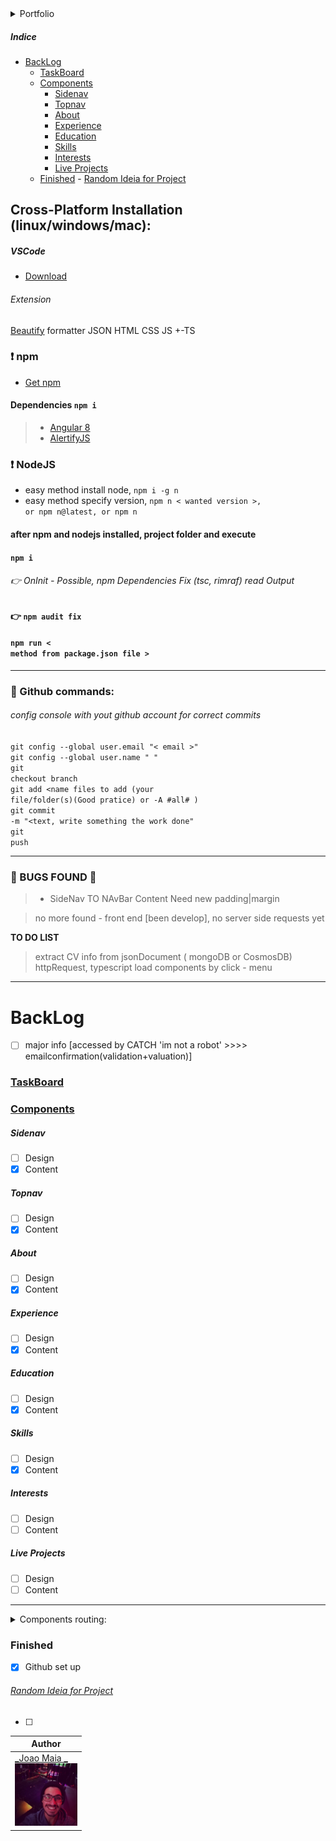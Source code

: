<details>
<summary> Portfolio </summary>
   Angular Material + Bootstrap CSS 
   <br>Angular TS Lint Rules 
   <br>C# Server Side (not fully implemented yet) 
  personal development plan
</details>


##### Indice
- [BackLog](#backlog)
    - [TaskBoard](#taskboard)
    - [Components](#components)
        - [Sidenav](#sidenav)
        - [Topnav](#topnav)
        - [About](#about)
        - [Experience](#experience)
        - [Education](#education)
        - [Skills](#skills)
        - [Interests](#interests)
        - [Live Projects](#live-projects)
    - [Finished](#finished)
          - [Random Ideia for Project](#random-ideia-for-project)


## Cross-Platform Installation (linux/windows/mac):
##### VSCode

- [Download](https://code.visualstudio.com/Download)

<h6> Extension </h6>

[Beautify](https://marketplace.visualstudio.com/items?itemName=HookyQR.beautify) formatter JSON HTML CSS JS +-TS


### :exclamation: npm
-   [Get npm](https://www.npmjs.com/get-npm)
#### Dependencies <code>npm i </code>
> - [ Angular 8 ]()
> - [ AlertifyJS ]()

### :exclamation: NodeJS
-   easy method install node, <code>npm i -g n</code>
-   easy method specify version, <code>npm  n &lt; wanted version >, or npm  n@latest, or npm n </code>

#### after npm and nodejs installed, project folder and execute
#### <code>npm i</code>
###### :point_right: OnInit - Possible, npm Dependencies Fix (tsc, rimraf) read Output 
#### :point_right: <code>npm audit fix</code>
#### <code>npm run &lt; method from package.json file ></code>

* * *

### :bust_in_silhouette: Github commands:

###### config console with yout github account for correct commits

<code>git config --global user.email "&lt; email >"</code>
<br><code>git config --global user.name " " </code>
<br><code>git checkout  branch </code> 
<br><code>git add &lt;name  files  to  add  (your  file/folder(s)(Good  pratice)  or  -A  #all#  )</code>
<br><code>git commit -m "&lt;text,  write  something  the work done"</code>
<br><code>git push</code>

* * *

### :anger: BUGS FOUND :anger:

> - SideNav TO NAvBar Content Need new padding|margin


>    no more found - front end [been develop], no server side requests yet

 **TO DO LIST**

> extract CV info from jsonDocument ( mongoDB or CosmosDB)
> <br>httpRequest, typescript load components by click  - menu 

* * *
# BackLog

- [ ] major info [accessed by CATCH 'im not a robot' >>>> emailconfirmation(validation+valuation)]


### [TaskBoard](#indice)
### [Components](#indice)
##### Sidenav
 - [ ] Design
 - [x] Content
##### Topnav
 - [ ] Design
 - [x] Content
##### About
 - [ ] Design
 - [x] Content
##### Experience
- [ ] Design
- [x] Content
##### Education
- [ ] Design
- [x] Content
##### Skills
- [ ] Design
- [x] Content
##### Interests
- [ ] Design
- [ ] Content
##### Live Projects
- [ ] Design
- [ ] Content

--- 

<details>

<summary>Components routing:</summary>

<code>
<br>appModule [ 
  <br>    [headerComponent, navbarComponent],
   <br>    [aboutComponent, experienceComponent]
<br>]</code>

</details>

### Finished

-   [x] Github set up 


###### [Random Ideia for Project](#indice)

-   [ ] 




|Author|  
|--|
|<a  href="https://twitter.com/wannabevunf1">[_Joao Maia _ ](https://github.coventry.ac.uk/deoiveij/)<br><img  src="https://github.com/vunf1/cplusplus_GAME/blob/master/authorsIMG/joao_maia.jpg?raw=true"  width="100"></a>  | 

